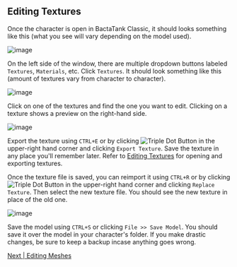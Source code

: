 ## Editing Textures
Once the character is open in BactaTank Classic, it should looks something like this (what you see will vary depending on the model used).

![image](https://github.com/user-attachments/assets/b213e9b5-9b60-4564-bf67-db0c615b0bd8)

On the left side of the window, there are multiple dropdown buttons labeled `Textures`, `Materials`, etc. Click `Textures`. It should look something like this (amount of textures vary from character to character).

![image](https://github.com/user-attachments/assets/aa3d2088-3a1b-4243-ae95-802953a3603e)

Click on one of the textures and find the one you want to edit. Clicking on a texture shows a preview on the right-hand side.

![image](https://github.com/user-attachments/assets/ff037065-1431-4522-976e-79df9816b893)

Export the texture using `CTRL+E` or by clicking ![Triple Dot Button](https://i.imgur.com/xhwAmwR.png) in the upper-right hand corner and clicking `Export Texture`. Save the texture in any place you'll remember later. Refer to [Editing Textures](../../editing/textures.md) for opening and exporting textures.

Once the texture file is saved, you can reimport it using `CTRL+R` or by clicking ![Triple Dot Button](https://i.imgur.com/xhwAmwR.png) in the upper-right hand corner and clicking `Replace Texture`. Then select the new texture file. You should see the new texture in place of the old one.

![image](https://github.com/user-attachments/assets/dc3fcf59-b58d-422c-857f-a19acf50c41e)

Save the model using `CTRL+S` or clicking `File >> Save Model`. You should save it over the model in your character's folder. If you make drastic changes, be sure to keep a backup incase anything goes wrong.

[Next | Editing Meshes](editing-meshes.md)
